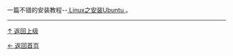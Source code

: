 

一篇不错的安装教程--[ Linux之安装Ubuntu ](http://blog.csdn.net/bear_huangzhen/article/details/46509261)。


----
[↑ 返回上级](https://github.com/asin929/linux-software/blob/master/System-Beautification/System-Beautification.md)

[← 返回首页](https://github.com/asin929/linux-software)
